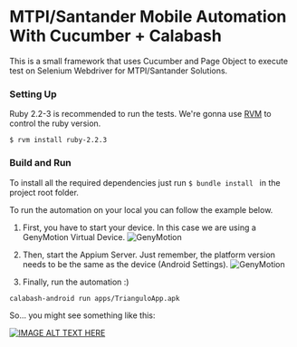 # MTPI/Santander Mobile Automation With Cucumber + Calabash  #

This is a small framework that uses Cucumber and Page Object to execute test on Selenium Webdriver for MTPI/Santander Solutions.

### Setting Up ###

Ruby 2.2-3 is recommended to run the tests. We're gonna use [RVM](https://rvm.io) to control the ruby version.

```
$ rvm install ruby-2.2.3
```

### Build and Run ###

To install all the required dependencies just run ```$ bundle install ``` in the project root folder.

To run the automation on your local you can follow the example below.

1. First, you have to start your device. In this case we are using a GenyMotion Virtual Device.
![GenyMotion](pic01.png)

2. Then, start the Appium Server. Just remember, the platform version needs to be the same as the device (Android Settings).
![GenyMotion](pic02.png)

3. Finally, run the automation :)
```
calabash-android run apps/TrianguloApp.apk
```

So... you might see something like this:

[![IMAGE ALT TEXT HERE](https://img.youtube.com/vi/MkaOGmxhgW0/0.jpg)](https://www.youtube.com/watch?v=MkaOGmxhgW0)
